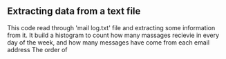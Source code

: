## Extracting data from a text file
This code read through 'mail log.txt' file and extracting some information from it. It build a histogram to count how many massages recievie in every day of the week, and how many messages have come from each email address
The order of 

